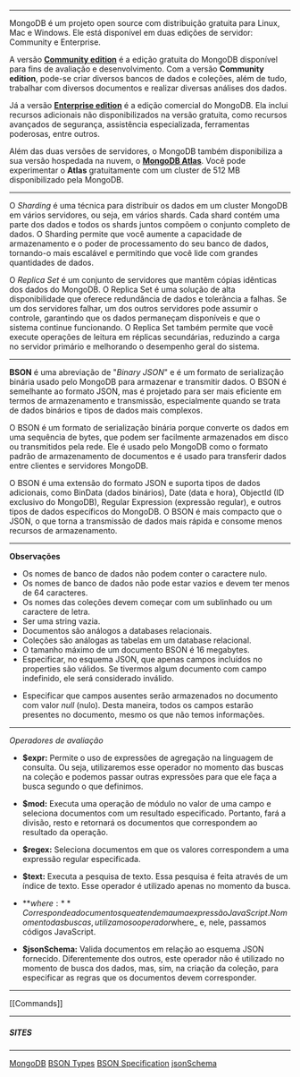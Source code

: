 ***
MongoDB é um projeto open source com distribuição gratuita para Linux, Mac e Windows. Ele está disponível em duas edições de servidor: Community e Enterprise.

A versão **[Community edition](https://www.mongodb.com/)** é a edição gratuita do MongoDB disponível para fins de avaliação e desenvolvimento. Com a versão **Community edition**, pode-se criar diversos bancos de dados e coleções, além de tudo, trabalhar com diversos documentos e realizar diversas análises dos dados.

Já a versão **[Enterprise edition](https://www.mongodb.com/products/mongodb-enterprise-advanced?tck=docs_server)** é a edição comercial do MongoDB. Ela inclui recursos adicionais não disponibilizados na versão gratuita, como recursos avançados de segurança, assistência especializada, ferramentas poderosas, entre outros.

Além das duas versões de servidores, o MongoDB também disponibiliza a sua versão hospedada na nuvem, o **[MongoDB Atlas](https://www.mongodb.com/atlas/database?tck=docs_server)**. Você pode experimentar o **Atlas** gratuitamente com um cluster de 512 MB disponibilizado pela MongoDB.
***
O *Sharding* é uma técnica para distribuir os dados em um cluster MongoDB em vários servidores, ou seja, em vários shards. Cada shard contém uma parte dos dados e todos os shards juntos compõem o conjunto completo de dados. O Sharding permite que você aumente a capacidade de armazenamento e o poder de processamento do seu banco de dados, tornando-o mais escalável e permitindo que você lide com grandes quantidades de dados.

O *Replica Set* é um conjunto de servidores que mantêm cópias idênticas dos dados do MongoDB. O Replica Set é uma solução de alta disponibilidade que oferece redundância de dados e tolerância a falhas. Se um dos servidores falhar, um dos outros servidores pode assumir o controle, garantindo que os dados permaneçam disponíveis e que o sistema continue funcionando. O Replica Set também permite que você execute operações de leitura em réplicas secundárias, reduzindo a carga no servidor primário e melhorando o desempenho geral do sistema.
***
**BSON** é uma abreviação de "*Binary JSON*" e é um formato de serialização binária usado pelo MongoDB para armazenar e transmitir dados. O BSON é semelhante ao formato JSON, mas é projetado para ser mais eficiente em termos de armazenamento e transmissão, especialmente quando se trata de dados binários e tipos de dados mais complexos.

O BSON é um formato de serialização binária porque converte os dados em uma sequência de bytes, que podem ser facilmente armazenados em disco ou transmitidos pela rede. Ele é usado pelo MongoDB como o formato padrão de armazenamento de documentos e é usado para transferir dados entre clientes e servidores MongoDB.

O BSON é uma extensão do formato JSON e suporta tipos de dados adicionais, como BinData (dados binários), Date (data e hora), ObjectId (ID exclusivo do MongoDB), Regular Expression (expressão regular), e outros tipos de dados específicos do MongoDB. O BSON é mais compacto que o JSON, o que torna a transmissão de dados mais rápida e consome menos recursos de armazenamento.
***
**Observações**
* Os nomes de banco de dados não podem conter o caractere nulo.
* Os nomes de banco de dados não pode estar vazios e devem ter menos de 64 caracteres.
* Os nomes das coleções devem começar com um sublinhado ou um caractere de letra.
* Ser uma string vazia.
* Documentos são análogos a databases relacionais.
* Coleções são análogas as tabelas em um database relacional.
* O tamanho máximo de um documento BSON é 16 megabytes.
* Especificar, no esquema JSON, que apenas campos incluídos no properties são válidos. Se tivermos algum documento com campo indefinido, ele será considerado inválido.  
- Especificar que campos ausentes serão armazenados no documento com valor _null_ (nulo). Desta maneira, todos os campos estarão presentes no documento, mesmo os que não temos informações.
***
*Operadores de avaliação*

-   **$expr:** Permite o uso de expressões de agregação na linguagem de consulta. Ou seja, utilizaremos esse operador no momento das buscas na coleção e podemos passar outras expressões para que ele faça a busca segundo o que definimos.
    
-   **$mod:** Executa uma operação de módulo no valor de uma campo e seleciona documentos com um resultado especificado. Portanto, fará a divisão, resto e retornará os documentos que correspondem ao resultado da operação.
    
-   **$regex:** Seleciona documentos em que os valores correspondem a uma expressão regular especificada.
    
-   **$text:** Executa a pesquisa de texto. Essa pesquisa é feita através de um índice de texto. Esse operador é utilizado apenas no momento da busca.

-   **$where:** Corresponde a documentos que atendem a uma expressão JavaScript. No momento das buscas, utilizamos o operador $where_ e, nele, passamos códigos JavaScript.

-   **$jsonSchema:** Valida documentos em relação ao esquema JSON fornecido. Diferentemente dos outros, este operador não é utilizado no momento de busca dos dados, mas, sim, na criação da coleção, para especificar as regras que os documentos devem corresponder.
***
 
[[Commands]]

***

##### SITES
***
[MongoDB](https://www.mongodb.com/)
[BSON Types](https://www.mongodb.com/docs/manual/reference/bson-types/)
[BSON Specification](https://bsonspec.org/)
[jsonSchema](https://www.mongodb.com/docs/manual/reference/operator/query/jsonSchema/)

